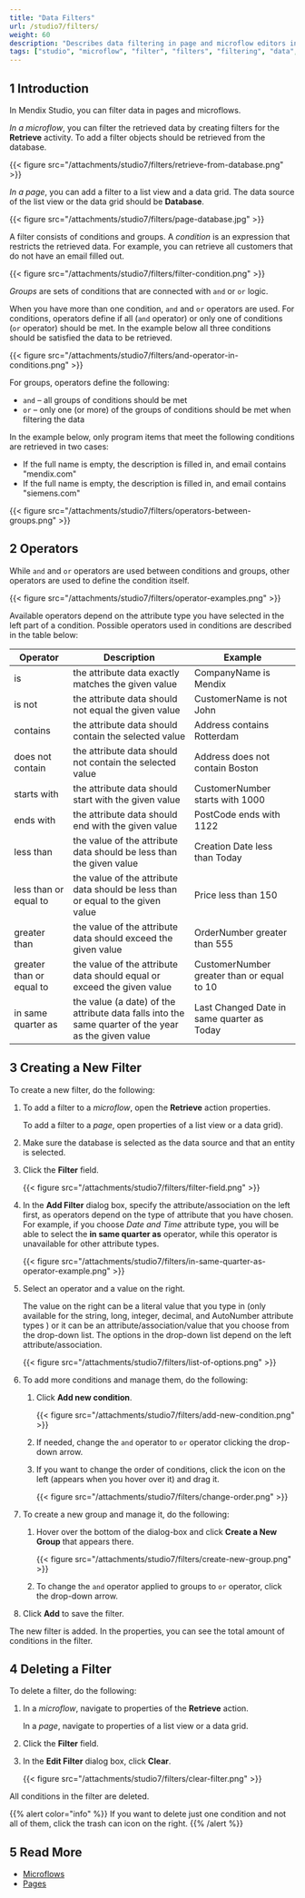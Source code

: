 ```yaml
---
title: "Data Filters"
url: /studio7/filters/
weight: 60
description: "Describes data filtering in page and microflow editors in Mendix Studio."
tags: ["studio", "microflow", "filter", "filters", "filtering", "data", "data filtering", "retrieve", "page", "xpath", "constraints"]
---
```


## 1 Introduction 

In Mendix Studio, you can filter data in pages and microflows.

*In a microflow*, you can filter the retrieved data by creating filters for the **Retrieve** activity. To add a filter objects should be retrieved from the database.

{{< figure src="/attachments/studio7/filters/retrieve-from-database.png" >}}

*In a page*, you can add a filter to a list view and a data grid. The data source of the list view or the data grid should be **Database**. 

{{< figure src="/attachments/studio7/filters/page-database.jpg" >}}

A filter consists of conditions and groups. A *condition* is an expression that restricts the retrieved data. For example, you can retrieve all customers that do not have an email filled out.

{{< figure src="/attachments/studio7/filters/filter-condition.png" >}}

*Groups* are sets of conditions that are connected with `and`  or `or` logic.

When you have more than one condition, `and` and `or` operators are used. For conditions, operators define if all (`and` operator) or only one of conditions (`or` operator) should be met. In the example below all three conditions should be satisfied the data to be retrieved.

{{< figure src="/attachments/studio7/filters/and-operator-in-conditions.png" >}}

For groups, operators define the following:

* `and` – all groups of conditions should be met 
* `or` – only one (or more) of the groups of conditions should be met when filtering the data

In the example below, only program items that meet the following conditions are retrieved in two cases:

* If the full name is empty, the description is filled in, and email contains "mendix.com"
* If the full name is empty, the description is filled in, and email contains "siemens.com"

{{< figure src="/attachments/studio7/filters/operators-between-groups.png" >}}

## 2 Operators

While `and` and `or` operators are used between conditions and groups, other operators are used to define the condition itself.  

{{< figure src="/attachments/studio7/filters/operator-examples.png" >}}

Available operators depend on the attribute type you have selected in the left part of a condition. Possible operators used in conditions are described in the table below:

| Operator                 | Description                                                  | Example                                    |
| ------------------------ | ------------------------------------------------------------ | ------------------------------------------ |
| is                       | the attribute data exactly matches the given value           | CompanyName is Mendix                      |
| is not                   | the attribute data should not equal the given value          | CustomerName is not John                   |
| contains                 | the attribute data should contain the selected value         | Address contains Rotterdam                 |
| does not contain         | the attribute data should not contain the selected value     | Address does not contain Boston            |
| starts with              | the attribute data should start with the given value         | CustomerNumber starts with 1000            |
| ends with                | the attribute data should end with the given value           | PostCode ends with 1122                    |
| less than                | the value of the attribute data should be less than the given value | Creation Date less than Today              |
| less than or equal to    | the value of the attribute data should be less than or equal to the given value | Price less than 150                        |
| greater than             | the value of the attribute data should exceed the given value | OrderNumber greater than 555               |
| greater than or equal to | the value of the attribute data should equal or exceed the given value | CustomerNumber greater than or equal to 10 |
| in same quarter as       | the value (a date) of the attribute data falls into the same quarter of the year as the given value | Last Changed Date in same quarter as Today |

## 3 Creating a New Filter

To create a new filter, do the following:

1. To add a filter to a *microflow*, open the **Retrieve** action properties. 

    To add a filter to a *page*, open properties of a list view or a data grid).

2. Make sure the database is selected as the data source and that an entity is selected.
3. Click the **Filter** field.

    {{< figure src="/attachments/studio7/filters/filter-field.png" >}}

4. In the **Add Filter** dialog box, specify the attribute/association on the left first, as operators depend on the type of attribute that you have chosen. For example, if you choose *Date and Time* attribute type, you will be able to select the **in same quarter as** operator, while this operator is unavailable for other attribute types. 

    {{< figure src="/attachments/studio7/filters/in-same-quarter-as-operator-example.png" >}}

5. Select an operator and a value on the right. 

    The value on the right can be a literal value that you type in (only available for the string, long, integer, decimal, and AutoNumber attribute types ) or it can be an attribute/association/value that you choose from the drop-down list. The options in the drop-down list depend on the left attribute/association. 

    {{< figure src="/attachments/studio7/filters/list-of-options.png" >}}

6. To add more conditions and manage them, do the following: <br/>

    1. Click **Add new condition**. <br/>

        {{< figure src="/attachments/studio7/filters/add-new-condition.png" >}}<br/>

    1. If needed, change the `and` operator to `or` operator clicking the drop-down arrow. <br/>
    1. If you want to change the order of conditions, click the icon on the left (appears when you hover over it) and drag it.<br/>

        {{< figure src="/attachments/studio7/filters/change-order.png" >}}<br/>

7. To create a new group and manage it, do the following: <br/>

    1. Hover over the bottom of the dialog-box and click **Create a New Group** that appears there.<br/>

        {{< figure src="/attachments/studio7/filters/create-new-group.png" >}}<br/>

    1. To change the `and` operator applied to groups to `or` operator, click the drop-down arrow. 

8. Click **Add** to save the filter.

The new filter is added. In the properties, you can see the total amount of conditions in the filter.

## 4 Deleting a Filter

To delete a filter, do the following:

1. In a *microflow*, navigate to properties of the **Retrieve** action. 

    In a *page*, navigate to properties of a list view or a data grid.

2. Click the **Filter** field.
3. In the **Edit Filter** dialog box, click **Clear**. 

    {{< figure src="/attachments/studio7/filters/clear-filter.png" >}}

All conditions in the filter are deleted.

{{% alert color="info" %}}
If you want to delete just one condition and not all of them, click the trash can icon on the right. 
{{% /alert %}}

## 5 Read More

* [Microflows](/studio7/microflows/)
* [Pages](/studio7/page-editor/)
